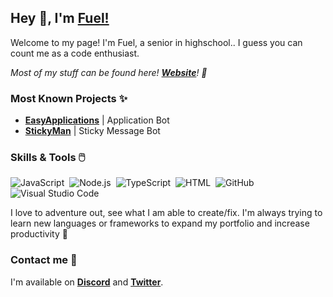 ## Hey 👋, I'm [Fuel!](https://fueldevelopment.net/)

Welcome to my page! I'm Fuel, a senior in highschool.. I guess you can count me as a code enthusiast.


*Most of my stuff can be found here! **[Website](https://fueldevelopment.net)**! 📝*

### Most Known Projects ✨

* **[EasyApplications](https://top.gg/bot/737539715854761994)** | Application Bot
* **[StickyMan](https://top.gg/bot/730326960642850846)** | Sticky Message Bot

### Skills & Tools 🖱️

![JavaScript](https://img.shields.io/badge/-JavaScript-333333?style=flat&logo=javascript)&nbsp;
![Node.js](https://img.shields.io/badge/-Node.js-333333?style=flat&logo=node.js)&nbsp;
![TypeScript](https://img.shields.io/badge/-TypeScript-333333?style=flat&logo=TypeScript)&nbsp;
![HTML](https://img.shields.io/badge/-HTML-333333?style=flat&logo=HTML5)&nbsp;
![GitHub](https://img.shields.io/badge/-GitHub-333333?style=flat&logo=github)&nbsp;
![Visual Studio Code](https://img.shields.io/badge/-Visual%20Studio%20Code-333333?style=flat&logo=visual-studio-code&logoColor=007ACC)&nbsp;

I love to adventure out, see what I am able to create/fix. I'm always trying to learn new languages or frameworks to expand my portfolio and increase productivity 🚀

### Contact me 🤝

I'm available on **[Discord](https://discord.gg/VstQPFP)** and **[Twitter](https://twitter.com/FuelTheDev)**.

